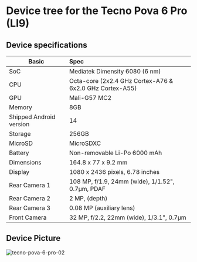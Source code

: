 # Device tree for the Tecno Pova 6 Pro (LI9)

## Device specifications

| Basic                   | Spec                                                        |
| ----------------------- | :---------------------------------------------------------- |
| SoC                     | Mediatek Dimensity 6080 (6 nm)                             |
| CPU                     | Octa-core (2x2.4 GHz Cortex-A76 & 6x2.0 GHz Cortex-A55)     |
| GPU                     | Mali-G57 MC2                                                |
| Memory                  | 8GB                                                         |
| Shipped Android version | 14                                                          |
| Storage                 | 256GB                                                       |
| MicroSD                 | MicroSDXC                                                   |
| Battery                 | Non-removable Li-Po 6000 mAh                                |
| Dimensions              | 164.8 x 77 x 9.2 mm                                         |
| Display                 | 1080 x 2436 pixels, 6.78 inches                             |
| Rear Camera 1           | 108 MP, f/1.9, 24mm (wide), 1/1.52", 0.7µm, PDAF            |
| Rear Camera 2           | 2 MP, (depth)                                               |
| Rear Camera 3           | 0.08 MP (auxiliary lens)                                    |
| Front Camera            | 32 MP, f/2.2, 22mm (wide), 1/3.1", 0.7µm                    |

## Device Picture

![tecno-pova-6-pro-02](https://github.com/user-attachments/assets/af434774-001b-448f-a1be-04596258904c)
